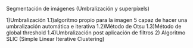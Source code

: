 Segmentación de imágenes (Umbralización y superpíxels)

1)Umbralización
  1.1)algoritmo propio para la imagen 5 capaz de hacer una umbralización automática e iterativa
  1.2)Método de Otsu
  1.3)Método de global threshold 
  1.4)Umbralización post aplicación de filtros
2) Algoritmo SLIC (Simple Linear Iterative Clustering)
